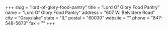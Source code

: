 +++
slug = "lord-of-glory-food-pantry"
title = "Lord Of Glory Food Pantry"
name = "Lord Of Glory Food Pantry"
address = "607 W. Belvidere Road"
city = "Grayslake"
state = "IL"
postal = "60030"
website = ""
phone = "847-548-5673"
fax = ""
+++

